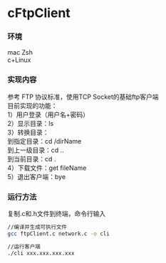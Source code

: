 # cFtpClient

### 环境
mac Zsh  
c+Linux  

### 实现内容
参考 FTP 协议标准，使用TCP Socket的基础ftp客户端  
目前实现的功能：  
1）用户登录（用户名+密码）  
2）显示目录：ls  
3）转换目录：  
  到指定目录：cd /dirName  
  到上一级目录：cd ..  
  到当前目录：cd .  
4）下载文件：get fileName  
5）退出客户端：bye  


### 运行方法
复制.c和.h文件到终端，命令行输入
```bash
//编译并生成可执行文件
gcc ftpClient.c network.c -o cli

//运行客户端
./cli xxx.xxx.xxx.xxx
```
